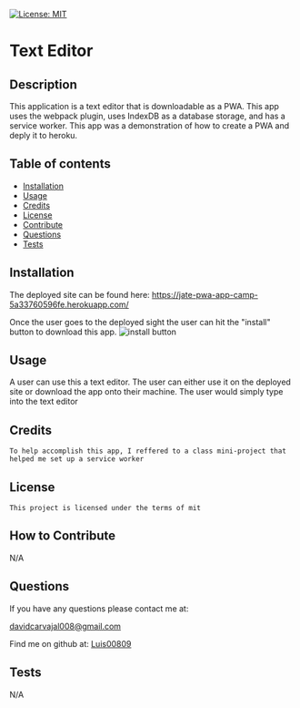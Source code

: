 [![License: MIT](https://img.shields.io/badge/License-MIT-yellow.svg)](https://opensource.org/licenses/MIT)
   # Text Editor 

   ## Description
   
   This application is a text editor that is downloadable as a PWA. This app uses the webpack plugin, uses IndexDB as a database storage, and has a service worker. This app was a demonstration of how to create a PWA and deply it to heroku. 
   
   ## Table of contents
   
   - [Installation](#installation)
   - [Usage](#usage)
   - [Credits](#credits)
   - [License](#license)
   - [Contribute](#how-to-contribute)
   - [Questions](#questions)
   - [Tests](#tests)
   
   
   ## Installation
   The deployed site can be found here: https://jate-pwa-app-camp-5a33760596fe.herokuapp.com/

   Once the user goes to the deployed sight the user can hit the "install" button to download this app.
   ![install button](./images/Screenshot%202023-11-02%20at%201.57.11 PM.png)

   
   ## Usage
   
  A user can use this a text editor. The user can either use it on the deployed site or download the app onto their machine. The user would simply type into the text editor
   
  
      
   ## Credits
   
    To help accomplish this app, I reffered to a class mini-project that helped me set up a service worker

   ## License 
   
    This project is licensed under the terms of mit

   
   ## How to Contribute
   N/A
   
   
   ## Questions
    
If you have any questions please contact me at: 
   
davidcarvajal008@gmail.com
   
Find me on github at: [Luis00809](https://github.com/Luis00809)
   
   

   ## Tests
   
   N/A